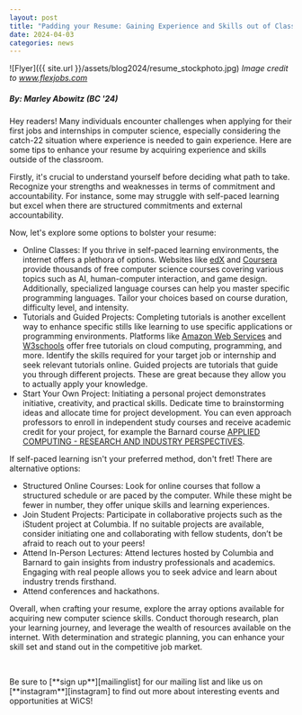 ```yaml
---
layout: post
title: "Padding your Resume: Gaining Experience and Skills out of Class"
date: 2024-04-03
categories: news
---
```


![Flyer]({{ site.url }}/assets/blog2024/resume_stockphoto.jpg)
*Image credit to www.flexjobs.com*

##### By: Marley Abowitz (BC '24)

Hey readers! Many individuals encounter challenges when applying for their first jobs and internships in computer science, especially considering the catch-22 situation where experience is needed to gain experience. Here are some tips to enhance your resume by acquiring experience and skills outside of the classroom.

Firstly, it's crucial to understand yourself before deciding what path to take. Recognize your strengths and weaknesses in terms of commitment and accountability. For instance, some may struggle with self-paced learning but excel when there are structured commitments and external accountability.

Now, let's explore some options to bolster your resume:
- Online Classes: If you thrive in self-paced learning environments, the internet offers a plethora of options. Websites like [edX](https://www.edx.org/search?q=computer+science) and [Coursera](https://www.coursera.org/search?query=computer%20science&utm_medium=sem&utm_source=gg&utm_campaign=B2C_NAMER__coursera_FTCOF_courseraplus_country-US-country-CA&campaignid=9777751587&adgroupid=100171642259&device=c&keyword=coursera%20%2B&matchtype=b&network=g&devicemodel=&adposition=&creativeid=442114125114&hide_mobile_promo=&gad_source=1&gclid=Cj0KCQjw-_mvBhDwARIsAA-Q0Q5Q7-0Hh4OZpT2C2ROK6d1rPO3w-jT6DBkHt2pgV7uepJPZMktVCEAaAmMmEALw_wcB) provide thousands of free computer science courses covering various topics such as AI, human-computer interaction, and game design. Additionally, specialized language courses can help you master specific programming languages. Tailor your choices based on course duration, difficulty level, and intensity.
- Tutorials and Guided Projects: Completing tutorials is another excellent way to enhance specific stills like learning to use specific applications or programming environments. Platforms like [Amazon Web Services](https://aws.amazon.com/training/digital/?gclid=Cj0KCQjw-_mvBhDwARIsAA-Q0Q5pGq7p0uCn79NHfkwakXRLlLUA8YKtemIrWTZFNP_z3ccLUOvbTzAaAteNEALw_wcB&trk=2a9d0a2f-a149-4474-bd9f-a5b91b48bb8d&sc_channel=ps&ef_id=Cj0KCQjw-_mvBhDwARIsAA-Q0Q5pGq7p0uCn79NHfkwakXRLlLUA8YKtemIrWTZFNP_z3ccLUOvbTzAaAteNEALw_wcB:G:s&s_kwcid=AL!4422!3!513156956046!p!!g!!aws%20tutorial!11363780052!110903151306) and [W3schools](https://www.w3schools.com/) offer free tutorials on cloud computing, programming, and more. Identify the skills required for your target job or internship and seek relevant tutorials online. Guided projects are tutorials that guide you through different projects. These are great because they allow you to actually apply your knowledge. 
- Start Your Own Project: Initiating a personal project demonstrates initiative, creativity, and practical skills. Dedicate time to brainstorming ideas and allocate time for project development. You can even approach professors to enroll in independent study courses and receive academic credit for your project, for example the Barnard course [APPLIED COMPUTING - RESEARCH AND INDUSTRY PERSPECTIVES](https://cs.barnard.edu/coms-bc3997-topics).

If self-paced learning isn't your preferred method, don't fret! There are alternative options:
- Structured Online Courses: Look for online courses that follow a structured schedule or are paced by the computer. While these might be fewer in number, they offer unique skills and learning experiences.
- Join Student Projects: Participate in collaborative projects such as the iStudent project at Columbia. If no suitable projects are available, consider initiating one and collaborating with fellow students, don’t be afraid to reach out to your peers!
- Attend In-Person Lectures: Attend lectures hosted by Columbia and Barnard to gain insights from industry professionals and academics. Engaging with real people allows you to seek advice and learn about industry trends firsthand.
- Attend conferences and hackathons.

Overall, when crafting your resume, explore the array options available for acquiring new computer science skills. Conduct thorough research, plan your learning journey, and leverage the wealth of resources available on the internet. With determination and strategic planning, you can enhance your skill set and stand out in the competitive job market.



<p>&nbsp;</p>
Be sure to [**sign up**][mailinglist] for our mailing list and like us on [**instagram**][instagram] to find out more about interesting events and opportunities at WiCS! 

[mailinglist]: https://listserv.cuit.columbia.edu/scripts/wa.exe?SUBED1=WICS&A=1
[instagram]:https://www.instagram.com/columbiawics/?utm_source=ig_web_button_share_sheet&igshid=OGQ5ZDc2ODk2ZA==